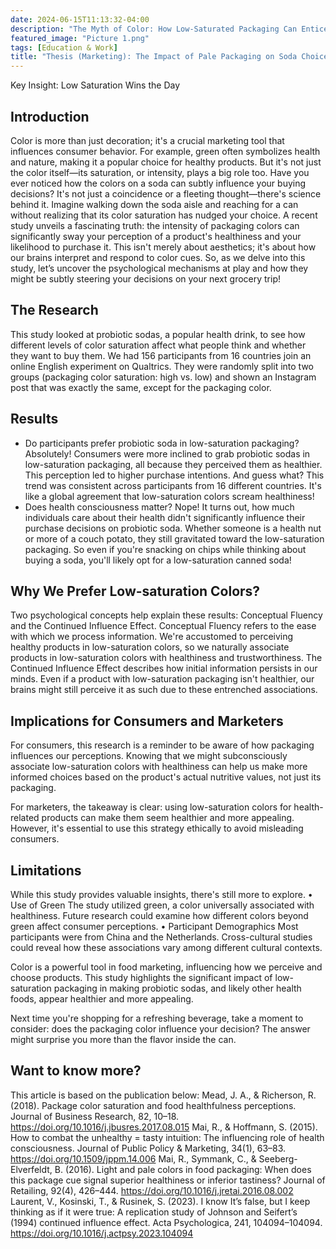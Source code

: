 ```yaml
---
date: 2024-06-15T11:13:32-04:00
description: "The Myth of Color: How Low-Saturated Packaging Can Entice You to Make a Purchase?"
featured_image: "Picture 1.png"
tags: [Education & Work]
title: "Thesis (Marketing): The Impact of Pale Packaging on Soda Choices"
---
```

Key Insight: Low Saturation Wins the Day

## Introduction
Color is more than just decoration; it's a crucial marketing tool that influences consumer behavior. For example, green often symbolizes health and nature, making it a popular choice for healthy products. But it's not just the color itself—its saturation, or intensity, plays a big role too.
Have you ever noticed how the colors on a soda can subtly influence your buying decisions? It's not just a coincidence or a fleeting thought—there's science behind it. Imagine walking down the soda aisle and reaching for a can without realizing that its color saturation has nudged your choice. A recent study unveils a fascinating truth: the intensity of packaging colors can significantly sway your perception of a product's healthiness and your likelihood to purchase it. This isn't merely about aesthetics; it's about how our brains interpret and respond to color cues. So, as we delve into this study, let’s uncover the psychological mechanisms at play and how they might be subtly steering your decisions on your next grocery trip!

## The Research
This study looked at probiotic sodas, a popular health drink, to see how different levels of color saturation affect what people think and whether they want to buy them. We had 156 participants from 16 countries join an online English experiment on Qualtrics. They were randomly split into two groups (packaging color saturation: high vs. low) and shown an Instagram post that was exactly the same, except for the packaging color.

## Results
- Do participants prefer probiotic soda in low-saturation packaging?
Absolutely! Consumers were more inclined to grab probiotic sodas in low-saturation packaging, all because they perceived them as healthier. This perception led to higher purchase intentions. And guess what? This trend was consistent across participants from 16 different countries. It's like a global agreement that low-saturation colors scream healthiness!
- Does health consciousness matter?
Nope! It turns out, how much individuals care about their health didn't significantly influence their purchase decisions on probiotic soda. Whether someone is a health nut or more of a couch potato, they still gravitated toward the low-saturation packaging. So even if you're snacking on chips while thinking about buying a soda, you'll likely opt for a low-saturation canned soda!

## Why We Prefer Low-saturation Colors?
Two psychological concepts help explain these results: Conceptual Fluency and the Continued Influence Effect. Conceptual Fluency refers to the ease with which we process information. We're accustomed to perceiving healthy products in low-saturation colors, so we naturally associate products in low-saturation colors with healthiness and trustworthiness. The Continued Influence Effect describes how initial information persists in our minds. Even if a product with low-saturation packaging isn't healthier, our brains might still perceive it as such due to these entrenched associations.

## Implications for Consumers and Marketers
For consumers, this research is a reminder to be aware of how packaging influences our perceptions. Knowing that we might subconsciously associate low-saturation colors with healthiness can help us make more informed choices based on the product's actual nutritive values, not just its packaging.

For marketers, the takeaway is clear: using low-saturation colors for health-related products can make them seem healthier and more appealing. However, it's essential to use this strategy ethically to avoid misleading consumers.

## Limitations
While this study provides valuable insights, there's still more to explore.
•	Use of Green
The study utilized green, a color universally associated with healthiness. Future research could examine how different colors beyond green affect consumer perceptions.
•	Participant Demographics
Most participants were from China and the Netherlands. Cross-cultural studies could reveal how these associations vary among different cultural contexts.

Color is a powerful tool in food marketing, influencing how we perceive and choose products. This study highlights the significant impact of low-saturation packaging in making probiotic sodas, and likely other health foods, appear healthier and more appealing.

Next time you're shopping for a refreshing beverage, take a moment to consider: does the packaging color influence your decision? The answer might surprise you more than the flavor inside the can.

## Want to know more? 
This article is based on the publication below:
Mead, J. A., & Richerson, R. (2018). Package color saturation and food healthfulness perceptions. Journal of Business Research, 82, 10–18. https://doi.org/10.1016/j.jbusres.2017.08.015 
Mai, R., & Hoffmann, S. (2015). How to combat the unhealthy = tasty intuition: The influencing role of health consciousness. Journal of Public Policy & Marketing, 34(1), 63–83. https://doi.org/10.1509/jppm.14.006
Mai, R., Symmank, C., & Seeberg-Elverfeldt, B. (2016). Light and pale colors in food packaging: When does this package cue signal superior healthiness or inferior tastiness? Journal of Retailing, 92(4), 426–444. https://doi.org/10.1016/j.jretai.2016.08.002
Laurent, V., Kosinski, T., & Rusinek, S. (2023). I know It’s false, but I keep thinking as if it were true: A replication study of Johnson and Seifert’s (1994) continued influence effect. Acta Psychologica, 241, 104094–104094. https://doi.org/10.1016/j.actpsy.2023.104094



